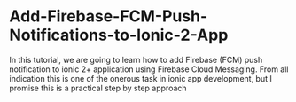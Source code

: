 # Add-Firebase-FCM-Push-Notifications-to-Ionic-2-App
In this tutorial, we are going to learn how to add Firebase (FCM) push notification to ionic 2+ application using Firebase Cloud Messaging. From all indication this is one of the onerous task in ionic app development, but I promise this is a practical step by step approach  
